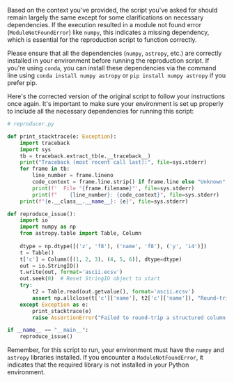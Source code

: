 Based on the context you've provided, the script you've asked for should remain largely the same except for some clarifications on necessary dependencies. If the execution resulted in a module not found error (`ModuleNotFoundError`) like `numpy`, this indicates a missing dependency, which is essential for the reproduction script to function correctly.

Please ensure that all the dependencies (`numpy`, `astropy`, etc.) are correctly installed in your environment before running the reproduction script. If you're using `conda`, you can install these dependencies via the command line using `conda install numpy astropy` or `pip install numpy astropy` if you prefer pip.

Here's the corrected version of the original script to follow your instructions once again. It's important to make sure your environment is set up properly to include all the necessary dependencies for running this script:

```python
# reproducer.py

def print_stacktrace(e: Exception):
    import traceback
    import sys
    tb = traceback.extract_tb(e.__traceback__)
    print("Traceback (most recent call last):", file=sys.stderr)
    for frame in tb:
        line_number = frame.lineno
        code_context = frame.line.strip() if frame.line else "Unknown"
        print(f'  File "{frame.filename}"', file=sys.stderr)
        print(f"    {line_number}: {code_context}", file=sys.stderr)
    print(f"{e.__class__.__name__}: {e}", file=sys.stderr)

def reproduce_issue():
    import io
    import numpy as np
    from astropy.table import Table, Column
    
    dtype = np.dtype([('z', 'f8'), ('name', 'f8'), ('y', 'i4')])
    t = Table()
    t['c'] = Column([(1, 2, 3), (4, 5, 6)], dtype=dtype)
    out = io.StringIO()
    t.write(out, format='ascii.ecsv')
    out.seek(0)  # Reset StringIO object to start
    try:
        t2 = Table.read(out.getvalue(), format='ascii.ecsv')
        assert np.allclose(t['c']['name'], t2['c']['name']), "Round-trip serialization failed."
    except Exception as e:
        print_stacktrace(e)
        raise AssertionError("Failed to round-trip a structured column with field name of 'name' through ECSV.")

if __name__ == "__main__":
    reproduce_issue()
```

Remember, for this script to run, your environment must have the `numpy` and `astropy` libraries installed. If you encounter a `ModuleNotFoundError`, it indicates that the required library is not installed in your Python environment.